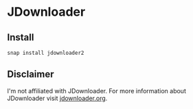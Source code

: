 # JDownloader

## Install

```bash
snap install jdownloader2
```

## Disclaimer

I'm not affiliated with JDownloader.
For more information about JDownloader visit [jdownloader.org](http://jdownloader.org).

